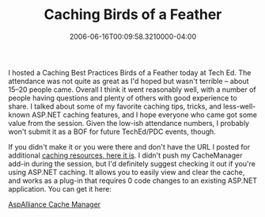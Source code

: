 ﻿---
title: Caching Birds of a Feather
date: "2006-06-16T00:09:58.3210000-04:00"
description: I hosted a Caching Best Practices Birds of a Feather today at Tech
featuredImage: /img/default-post-image.jpg
---

I hosted a Caching Best Practices Birds of a Feather today at Tech Ed. The attendance was not quite as great as I'd hoped but wasn't terrible – about 15–20 people came. Overall I think it went reasonably well, with a number of people having questions and plenty of others with good experience to share. I talked about some of my favorite caching tips, tricks, and less-well-known ASP.NET caching features, and I hope everyone who came got some value from the session. Given the low-ish attendance numbers, I probably won't submit it as a BOF for future TechEd/PDC events, though.

If you didn't make it or you were there and don't have the URL I posted for additional [caching resources, here it is](http://aspalliance.com/ref/caching.aspx). I didn't push my CacheManager add-in during the session, but I'd definitely suggest checking it out if you're using ASP.NET caching. It allows you to easily view and clear the cache, and works as a plug-in that requires 0 code changes to an existing ASP.NET application. You can get it here:

[AspAlliance Cache Manager](http://aspalliance.com/cachemanager)

